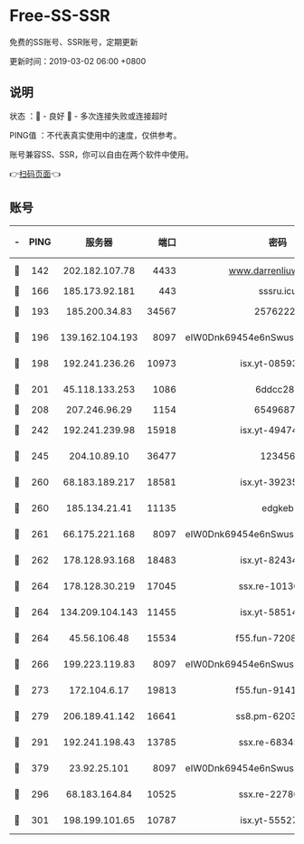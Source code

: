 # Free-SS-SSR

免费的SS账号、SSR账号，定期更新

更新时间：2019-03-02 06:00 +0800

## 说明

状态     ：🙂 - 良好 🙁 - 多次连接失败或连接超时

PING值   ：不代表真实使用中的速度，仅供参考。

账号兼容SS、SSR，你可以自由在两个软件中使用。

👉[扫码页面](https://liesauer.github.io/free-ss-ssr.github.io/)👈

## 账号

|-|PING|服务器|端口|密码|加密方式|区域|
|:----:|:----:|:-----:|-----:|:----:|:----:|:----:|
|🙂|142|202.182.107.78|4433|www.darrenliuwei.com|aes-256-cfb|JP|
|🙂|166|185.173.92.181|443|sssru.icu|rc4-md5|RU|
|🙂|193|185.200.34.83|34567|25762225|aes-256-cfb|US|
|🙂|196|139.162.104.193|8097|eIW0Dnk69454e6nSwuspv9DmS201tQ0D|aes-256-cfb|JP|
|🙂|198|192.241.236.26|10973|isx.yt-08593579|aes-256-cfb|US|
|🙂|201|45.118.133.253|1086|6ddcc286|aes-256-cfb|SG|
|🙂|208|207.246.96.29|1154|65496879|chacha20|US|
|🙂|242|192.241.239.98|15918|isx.yt-49474525|aes-256-cfb|US|
|🙂|245|204.10.89.10|36477|123456|aes-256-cfb|US|
|🙂|260|68.183.189.217|18581|isx.yt-39235450|aes-256-cfb|SG|
|🙂|260|185.134.21.41|11135|edgkeb|aes-256-cfb|GB|
|🙂|261|66.175.221.168|8097|eIW0Dnk69454e6nSwuspv9DmS201tQ0D|aes-256-cfb|US|
|🙂|262|178.128.93.168|18483|isx.yt-82434305|aes-256-cfb|SG|
|🙂|264|178.128.30.219|17045|ssx.re-10130614|aes-256-cfb|SG|
|🙂|264|134.209.104.143|11455|isx.yt-58514874|aes-256-cfb|SG|
|🙂|264|45.56.106.48|15534|f55.fun-72089775|aes-256-cfb|US|
|🙂|266|199.223.119.83|8097|eIW0Dnk69454e6nSwuspv9DmS201tQ0D|aes-256-cfb|US|
|🙂|273|172.104.6.17|19813|f55.fun-91414761|aes-256-cfb|US|
|🙂|279|206.189.41.142|16641|ss8.pm-62032966|aes-256-cfb|SG|
|🙂|291|192.241.198.43|13785|ssx.re-68345510|aes-256-cfb|US|
|🙂|379|23.92.25.101|8097|eIW0Dnk69454e6nSwuspv9DmS201tQ0D|aes-256-cfb|US|
|🙂|296|68.183.164.84|10525|ssx.re-22780644|aes-256-cfb|US|
|🙂|301|198.199.101.65|10787|isx.yt-55527234|aes-256-cfb|US|
